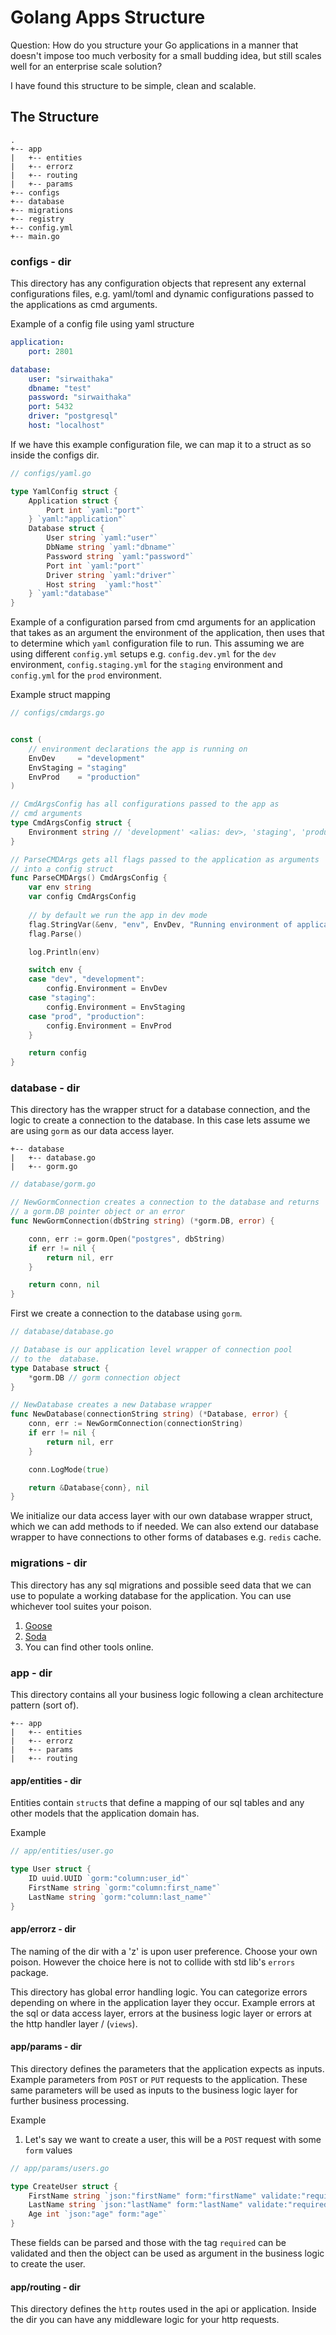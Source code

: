# Golang Apps Structure

Question: How do you structure your Go applications in a manner that doesn't impose too much verbosity for a small
budding idea, but still scales well for an enterprise scale solution?

I have found this structure to be simple, clean and scalable.

## The Structure

```
.
+-- app
|   +-- entities
|   +-- errorz
|   +-- routing
|   +-- params
+-- configs
+-- database
+-- migrations
+-- registry
+-- config.yml
+-- main.go
```

### configs - dir
This directory has any configuration objects that represent any external configurations files, e.g. yaml/toml and
dynamic configurations passed to the applications as cmd arguments.

Example of a config file using yaml structure

```yaml
application:
    port: 2801

database:
    user: "sirwaithaka"
    dbname: "test"
    password: "sirwaithaka"
    port: 5432
    driver: "postgresql"
    host: "localhost"
```

If we have this example configuration file, we can map it to a struct as so inside the configs dir.

```go
// configs/yaml.go

type YamlConfig struct {
	Application struct {
        Port int `yaml:"port"`
    } `yaml:"application"`
    Database struct {
        User string `yaml:"user"`
        DbName string `yaml:"dbname"`
        Password string `yaml:"password"`
        Port int `yaml:"port"`
        Driver string `yaml:"driver"`
        Host string  `yaml:"host"`
    } `yaml:"database"`
}
```

Example of a configuration parsed from cmd arguments for an application that takes as an argument the environment of the
application, then uses that to determine which `yaml` configuration file to run. This assuming we are using different
`config.yml` setups e.g. `config.dev.yml` for the `dev` environment, `config.staging.yml` for the `staging` environment
and `config.yml` for the `prod` environment.

Example struct mapping

```go
// configs/cmdargs.go


const (
	// environment declarations the app is running on
	EnvDev     = "development"
	EnvStaging = "staging"
	EnvProd    = "production"
)

// CmdArgsConfig has all configurations passed to the app as
// cmd arguments
type CmdArgsConfig struct {
	Environment string // 'development' <alias: dev>, 'staging', 'production' <alias: prod>
}

// ParseCMDArgs gets all flags passed to the application as arguments
// into a config struct
func ParseCMDArgs() CmdArgsConfig {
	var env string
	var config CmdArgsConfig
    
    // by default we run the app in dev mode
	flag.StringVar(&env, "env", EnvDev, "Running environment of application, dev, staging, prod")
	flag.Parse()

	log.Println(env)

	switch env {
	case "dev", "development":
		config.Environment = EnvDev
	case "staging":
		config.Environment = EnvStaging
	case "prod", "production":
		config.Environment = EnvProd
	}

	return config
}
```

### database - dir
This directory has the wrapper struct for a database connection, and the logic to create a connection to the database. In
this case lets assume we are using `gorm` as our data access layer.

```
+-- database
|   +-- database.go
|   +-- gorm.go
```

```go
// database/gorm.go

// NewGormConnection creates a connection to the database and returns
// a gorm.DB pointer object or an error
func NewGormConnection(dbString string) (*gorm.DB, error) {

	conn, err := gorm.Open("postgres", dbString)
	if err != nil {
		return nil, err
	}

	return conn, nil
}
```

First we create a connection to the database using `gorm`.

```go
// database/database.go

// Database is our application level wrapper of connection pool
// to the  database.
type Database struct {
	*gorm.DB // gorm connection object
}

// NewDatabase creates a new Database wrapper
func NewDatabase(connectionString string) (*Database, error) {
	conn, err := NewGormConnection(connectionString)
	if err != nil {
		return nil, err
	}

	conn.LogMode(true)

	return &Database{conn}, nil
}
```

We initialize our data access layer with our own database wrapper struct, which we can add methods to if needed. We can
also extend our database wrapper to have connections to other forms of databases e.g. `redis` cache.

### migrations - dir
This directory has any sql migrations and possible seed data that we can use to populate a working database for the
application. You can use whichever tool suites your poison.

1. [Goose](https://github.com/pressly/goose/cmd/goose   )
2. [Soda](https://github.com/gobuffalo/pop)
3. You can find other tools online.

### app - dir
This directory contains all your business logic following a clean architecture pattern (sort of).

```
+-- app
|   +-- entities
|   +-- errorz
|   +-- params
|   +-- routing
```

#### app/entities - dir
Entities contain `struct`s that define a mapping of our sql tables and any other models that the application domain
has.

Example 

```go
// app/entities/user.go

type User struct {
    ID uuid.UUID `gorm:"column:user_id"`
    FirstName string `gorm:"column:first_name"`
    LastName string `gorm:"column:last_name"`
}
```

#### app/errorz - dir
The naming of the dir with a 'z' is upon user preference. Choose your own poison. However the choice here is not to
collide with std lib's `errors` package.

This directory has global error handling logic. You can categorize errors depending on where in the application layer
they occur. Example errors at the sql or data access layer, errors at the business logic layer or errors at the http
handler layer / (`views`).

#### app/params - dir
This directory defines the parameters that the application expects as inputs. Example parameters from `POST` or `PUT`
requests to the application. These same parameters will be used as inputs to the business logic layer for further
business processing.

Example
1. Let's say we want to create a user, this will be a `POST` request with some `form` values

```go
// app/params/users.go

type CreateUser struct {
    FirstName string `json:"firstName" form:"firstName" validate:"required"`
    LastName string `json:"lastName" form:"lastName" validate:"required"`
    Age int `json:"age" form:"age"`
}
```

These fields can be parsed and those with the tag `required` can be validated and then the object can be used as argument
in the business logic to create the user.

#### app/routing -  dir
This directory defines the `http` routes used in the api or application. Inside the dir you can have any middleware logic
for your http requests.